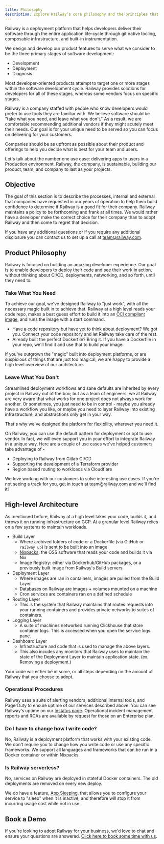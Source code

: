 ```yaml
---
title: Philosophy
description: Explore Railway’s core philosophy and the principles that drive our platform.
---
```


Railway is a deployment platform that helps developers deliver their software through the entire application life-cycle through git native tooling, composable infrastructure, and built-in instrumentation.

We design and develop our product features to serve what we consider to be the three primary stages of software development:

- Development
- Deployment
- Diagnosis

Most developer-oriented products attempt to target one or more stages within the software development cycle. Railway provides solutions for developers for all of these stages, whereas some vendors focus on specific stages.

Railway is a company staffed with people who know developers would prefer to use tools they are familiar with. We believe software should be "take what you need, and leave what you don't." As a result, we are comfortable recommending additional vendors if they might acutely meet their needs. Our goal is for your unique need to be served so you can focus on delivering for your customers.

Companies should be as upfront as possible about their product and offerings to help you decide what is best for your team and users.

Let's talk about the number one use case: delivering apps to users in a Production environment. Railway, the company, is sustainable, building our product, team, and company to last as your projects.

## Objective

The goal of this section is to describe the processes, internal and external that companies have requested in our years of operation to help them build confidence to determine if Railway is a good fit for their company. Railway maintains a policy to be forthcoming and frank at all times. We would rather have a developer make the correct choice for their company than to adopt Railway and then come to regret that decision.

If you have any additional questions or if you require any additional disclosure you can contact us to set up a call at [team@railway.com](mailto:team@railway.com).

## Product Philosophy

Railway is focused on building an amazing developer experience. Our goal is to enable developers to deploy their code and see their work in action, without thinking about CI/CD, deployments, networking, and so forth, until they need to.

### Take What You Need

To achieve our goal, we've designed Railway to "just work", with all the necessary magic built in to achieve that. Railway at a high level reads your code repo, makes a best guess effort to build it into an [OCI compliant image](https://opencontainers.org/), and runs the image with a start command.

- Have a code repository but have yet to think about deployment? We got you. Connect your code repository and let Railway take care of the rest.
- Already built the perfect Dockerfile? Bring it. If you have a Dockerfile in your repo, we'll find it and use that to build your image.

If you've outgrown the "magic" built into deployment platforms, or are suspicious of things that are just too magical, we are happy to provide a high level overview of our architecture.

### Leave What You Don't

Streamlined deployment workflows and sane defaults are inherited by every project in Railway out of the box; but as a team of engineers, we at Railway are very aware that what works for one project does not always work for another. Or sometimes, you just need to be in control - maybe you already have a workflow you like, or maybe you need to layer Railway into existing infrastructure, and abstractions only get in your way.

That's why we've designed the platform for flexibility, wherever you need it.

On Railway, you can use the default pattern for deployment or opt to use vendor. In fact, we will even support you in your effort to integrate Railway in a unique way. Here are a couple of use cases we've helped customers take advantage of -

- Deploying to Railway from Gitlab CI/CD
- Supporting the development of a Terraform provider
- Region based routing to workloads via Cloudflare

We love working with our customers to solve interesting use cases. If you're not seeing a track for you, get in touch at [team@railway.com](mailto:team@railway.com) and we'll find it!

## High-level Architecture

As mentioned before, Railway at a high level takes your code, builds it, and throws it on running infrastructure on GCP. At a granular level Railway relies on a few systems to maintain workloads.

- Build Layer
  - Where archived folders of code or a Dockerfile (via GitHub or `railway up`) is sent to be built into an image
  - [Nixpacks](https://nixpacks.com/docs): the OSS software that reads your code and builds it via Nix
  - Image Registry: either via Dockerhub/GitHub packages, or a previously built image from Railway's Build servers
- Deployment Layer
  - Where images are ran in containers, images are pulled from the Build Layer
  - Databases on Railway are images + volumes mounted on a machine
  - Cron services are containers ran on a defined schedule
- Routing Layer
  - This is the system that Railway maintains that routes requests into your running containers and provides private networks to suites of containers.
- Logging Layer
  - A suite of machines networked running Clickhouse that store container logs. This is accessed when you open the service logs pane.
- Dashboard Layer
  - Infrastructure and code that is used to manage the above layers.
  - This also incudes any monitors that Railway uses to maintain the state of the Deployment Layer to maintain application state. (ex. Removing a deployment.)

Your code will either be in some, or all steps depending on the amount of Railway that you choose to adopt.

### Operational Procedures

Railway uses a suite of alerting vendors, additional internal tools, and PagerDuty to ensure uptime of our services described above. You can see Railway's uptime on our [Instatus page](https://railway.instatus.com/). Operational incident management reports and RCAs are available by request for those on an Enterprise plan.

### Do I have to change how I write code?

No, Railway is a deployment platform that works with your existing code. We don't require you to change how you write code or use any specific frameworks. We support all languages and frameworks that can be run in a Docker container or within Nixpacks.

### Is Railway serverless?

No, services on Railway are deployed in stateful Docker containers. The old deployments are removed on every new deploy.

We do have a feature, [App Sleeping](/reference/app-sleeping), that allows you to configure your service to "sleep" when it is inactive, and therefore will stop it from incurring usage cost while not in use.

## Book a Demo

If you're looking to adopt Railway for your business, we'd love to chat and ensure your questions are answered. [Click here to book some time with us](https://cal.com/team/railway/work-with-railway?duration=30).
